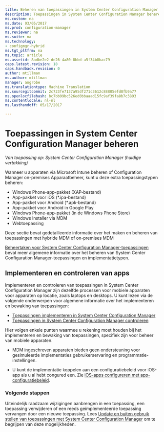 ```yaml
---
title: Beheren van toepassingen in System Center Configuration Manager | Microsoft-documenten
description: Toepassingen in System Center Configuration Manager beheren.
ms.custom: na
ms.date: 03/05/2017
ms.prod: configuration-manager
ms.reviewer: na
ms.suite: na
ms.technology:
- configmgr-hybrid
ms.tgt_pltfrm: na
ms.topic: article
ms.assetid: 8adbe2e2-de26-4a80-8bbd-a5f34b8bac79
caps.latest.revision: 18
caps.handback.revision: 0
author: mtillman
ms.author: mtillman
manager: angrobe
ms.translationtype: Machine Translation
ms.sourcegitcommit: 2c723fe7137a95df271c3612c88805efd8fb9a77
ms.openlocfilehash: bc7bb99bc526ed0bbaaad15fc9af39fa8b7c3893
ms.contentlocale: nl-nl
ms.lasthandoff: 05/17/2017

---
```

# <a name="manage-applications-in-system-center-configuration-manager"></a>Toepassingen in System Center Configuration Manager beheren

*Van toepassing op: System Center Configuration Manager (huidige vertakking)*

Wanneer u apparaten via Microsoft Intune beheren of Configuration Manager on-premises Apparaatbeheer, kunt u deze extra toepassingstypen beheren:
- Windows Phone-app-pakket (XAP-bestand)
- App-pakket voor iOS (*.ipa-bestand)
- App-pakket voor Android (*.apk-bestand)
- App-pakket voor Android in Google Play
- Windows Phone-app-pakket (in de Windows Phone Store)
- Windows Installer via MDM
- Webtoepassing

Deze sectie bevat gedetailleerde informatie over het maken en beheren van toepassingen met hybride MDM of on-premises MDM

[Beheertaken voor System Center Configuration Manager-toepassingen](../../apps/deploy-use/management-tasks-applications.md) bevat meer algemene informatie over het beheren van System Center Configuration Manager-toepassingen en implementatietypen.

## <a name="deploying-and-monitoring-apps"></a>Implementeren en controleren van apps

Implementeren en controleren van toepassingen in System Center Configuration Manager zijn dezelfde processen voor mobiele apparaten voor apparaten op locatie, zoals laptops en desktops. U kunt lezen via de volgende onderwerpen voor algemene informatie over het implementeren en bewaking van toepassingen:

- [Toepassingen implementeren in System Center Configuration Manager](../../apps/deploy-use/deploy-applications.md)
- [Toepassingen in System Center Configuration Manager controleren](../../apps/deploy-use/monitor-applications-from-the-console.md)

Hier volgen enkele punten waarmee u rekening moet houden bij het implementeren en bewaking van toepassingen, specifiek zijn voor beheer van mobiele apparaten.

- MDM ingeschreven apparaten bieden geen ondersteuning voor gesimuleerde implementaties gebruikerservaring en programmatie-instellingen.

- U kunt de implementatie koppelen aan een configuratiebeleid voor iOS-app als u al hebt congured een. Zie [iOS-apps configureren met app-configuratiebeleid](configure-ios-apps-with-app-configuration-policies.md).

### <a name="next-steps"></a>Volgende stappen

Uiteindelijk raadzaam wijzigingen aanbrengen in een toepassing, een toepassing verwijderen of een reeds geïmplementeerde toepassing vervangen door een nieuwe toepassing. Lees [Update en buiten gebruik stellen van toepassingen met System Center Configuration Manager](../../apps/deploy-use/update-and-retire-applications.md) om te begrijpen van deze mogelijkheden.

